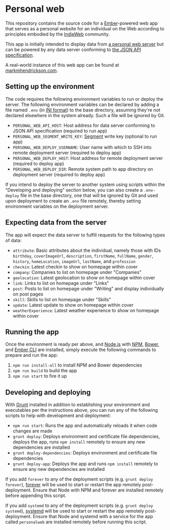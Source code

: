 # Personal web

This repository contains the source code for a [Ember](https://www.emberjs.com/)-powered web app that serves as a personal website for an individual on the Web according to principles embodied by the [IndieWeb](https://indieweb.org/) community.

This app is initially intended to display data from [a personal web server](https://github.com/asheville/personal-server) but can be powered by any data server conforming to [the JSON API specification](http://jsonapi.org/).

A real-world instance of this web app can be found at [markmhendrickson.com](http://markmhendrickson.com/).

## Setting up the environment

The code requires the following environment variables to run or deploy the server. The following environment variables can be declared by adding a file named `.env` (in [INI format](https://en.wikipedia.org/wiki/INI_file)) to the base directory, assuming they're not declared elsewhere in the system already. Such a file will be ignored by Git.

- `PERSONAL_WEB_API_HOST`: Host address for data server conforming to JSON API specification (required to run app)
- `PERSONAL_WEB_SEGMENT_WRITE_KEY`: [Segment](http://segment.com) write key (optional to run app)
- `PERSONAL_WEB_DEPLOY_USERNAME`: User name with which to SSH into remote deployment server (required to deploy app)
- `PERSONAL_WEB_DEPLOY_HOST`: Host address for remote deployment server (required to deploy app)
- `PERSONAL_WEB_DEPLOY_DIR`: Remote system path to app directory on deployment server (required to deploy app)

If you intend to deploy the server to another system using scripts within the "Developing and deploying" section below, you can also create a `.env-deploy` file in the base directory, one that will be ignored by Git and used upon deployment to create an `.env` file remotely, thereby setting environment variables on the deployment server.

## Expecting data from the server

The app will expect the data server to fulfill requests for the following types of data:

- `attribute`: Basic attributes about the individual, namely those with IDs `birthday`, `coverImageUrl`, `description`, `firstName`, `fullName`, `gender`,  `history`, `homeLocation`, `imageUrl`, `lastName`, and `profession`
- `checkin`: Latest checkin to show on homepage within cover
- `company`: Companies to list on homepage under "Companies"
- `geolocation`: Latest geolocation to show on homepage within cover
- `link`: Links to list on homepage under "Links"
- `post`: Posts to list on homepage under "Writing" and display individually on post pages
- `skill`: Skills to list on homepage under "Skills"
- `update`: Latest update to show on homepage within cover
- `weatherExperience`: Latest weather experience to show on homepage within cover

## Running the app

Once the environment is ready per above, and [Node.js](http://nodejs.org/) with [NPM](https://www.npmjs.com/), [Bower](https://bower.io/), and [Ember CLI](https://ember-cli.com/) are installed, simply execute the following commands to prepare and run the app:

1. `npm run install-all` to install NPM and Bower dependencies
2. `npm run build` to build the app
3. `npm run start` to fire it up

## Developing and deploying

With [Grunt](gruntjs.com) installed in addition to establishing your environment and executables per the instructions above, you can run any of the following scripts to help with development and deployment:

- `npm run start`: Runs the app and automatically reloads it when code changes are made
- `grunt deploy`: Deploys environment and certificate file dependencies, deploys the app, runs `npm install` remotely to ensure any new dependencies are installed
- `grunt deploy-dependencies`: Deploys environment and certificate file dependencies
- `grunt deploy-app`: Deploys the app and runs `npm install` remotely to ensure any new dependencies are installed

If you add `forever` to any of the deployment scripts (e.g. `grunt deploy forever`), [forever](https://github.com/foreverjs/forever) will be used to start or restart the app remotely post-deployment. Ensure that Node with NPM and forever are installed remotely before appending this script.

If you add `systemd` to any of the deployment scripts (e.g. `grunt deploy systemd`), [systemd](https://www.digitalocean.com/community/tutorials/systemd-essentials-working-with-services-units-and-the-journal) will be used to start or restart the app remotely post-deployment. Ensure that Node and systemd with a service for the app called `personalweb` are installed remotely before running this script.
